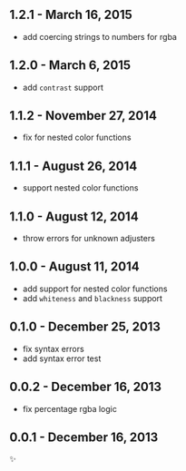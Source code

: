 
1.2.1 - March 16, 2015
----------------------
* add coercing strings to numbers for rgba

1.2.0 - March 6, 2015
---------------------
* add `contrast` support

1.1.2 - November 27, 2014
-------------------------
* fix for nested color functions

1.1.1 - August 26, 2014
-----------------------
* support nested color functions

1.1.0 - August 12, 2014
-----------------------
* throw errors for unknown adjusters

1.0.0 - August 11, 2014
-----------------------
* add support for nested color functions
* add `whiteness` and `blackness` support

0.1.0 - December 25, 2013
-------------------------
* fix syntax errors
* add syntax error test

0.0.2 - December 16, 2013
-------------------------
* fix percentage rgba logic

0.0.1 - December 16, 2013
-------------------------
:sparkles: